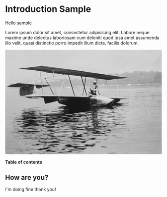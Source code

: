 # Introduction Sample

Hello sample 

Lorem ipsum dolor sit amet, consectetur adipisicing elit. Labore neque maxime unde delectus laboriosam cum deleniti quod ipsa amet assumenda illo velit, quasi distinctio porro impedit illum dicta, facilis dolorum.

<a href="https://www.flickr.com/photos/library_of_congress/50172836033/">
    <img src="assets/images/hello.jpg" alt="flickr loc">
</a>


**Table of contents**

<!-- toc -->

<!-- tocstop -->



## How are you?

I'm doing fine thank you!
